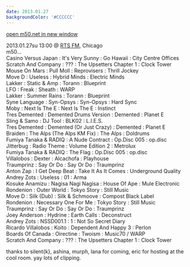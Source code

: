 ```yaml
---
date: 2013.01.27
backgroundColor: '#CCCCCC'
---
```


[open m50.net in new window  
](http://m50.net/)  

2013.01.27su 13:00 @ [RTS FM](http://www.rts.fm/), Chicago  
m50...  
Casino Versus Japan : It's Very Sunny : Go Hawaii : City Centre Offices  
Scratch And Company : ??? : The Upsetters Chapter 1 : Clock Tower  
Mouse On Mars : Pull Moll : Reprovisers : Thrill Jockey  
Move D : Useless : Hybrid Minds : Electric Minds  
Lakker : Static & Amp : Torann : Blueprint  
LFO : Freak : Sheath : WARP  
Lakker : Summer Rains : Torann : Blueprint  
Syne Language : Syn-Opsys : Syn-Opsys : Hard Sync  
Moby : Next Is The E : Next Is The E : Instinct  
Tres Demented : Demented Drums Version : Demented : Planet E  
Sling & Samo : DJ Tool : BLK02 : L.I.E.S.  
Tres Demented : Demented (Or Just Crazy) : Demented : Planet E  
Braiden : The Alps (The Alps KM Fix) : The Alps : Doldrums  
Fumiya Tanaka & RADIQ : A Nude Contract : Op.Disc 005 : op.disc  
Jitterbug : Radio Theme : Volume Edition 2 : Metrolux  
Fumiya Tanaka & RADIQ : The Flag : Op.Disc 005 : op.disc  
Villalobos : Dexter : Alcachofa : Playhouse  
Traumprinz : Say Or Do : Say Or Do : Traumprinz  
Anton Zap : I Get Deep Beat : Take It As It Comes : Underground Quality  
Andrey Zots : Useless : 01 : Arma  
Kosuke Anamizu : Nagisa Nagi Nagisa : House Of Ape : Mule Electronic  
Rondenion : Outer World : Tokyo Story : Still Music  
Move D : Silk (Dub) : Silk & Schmoove : Compost Black Label  
Rondenion : Necessary One For Me : Tokyo Story : Still Music  
Traumprinz : Say Or Do : Say Or Do : Traumprinz  
Joey Anderson : Hydrine : Earth Calls : Deconstruct  
Andrey Zots : NSSD001.1 : 1 : Not So Secret Diary  
Ricardo Villalobos : Koito : Dependent And Happy 3 : Perlon  
Boards Of Canada : Oirectine : Twoism : Music70 / WARP  
Scratch And Company : ??? : The Upsetters Chapter 1 : Clock Tower  

thanks to silent{k}, ashina, murph, lana for coming, eric for hosting at the cool room. yay lots of clipping.